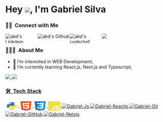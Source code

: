 # Hey <img src="https://github.com/himanshusharma89/himanshusharma89/blob/master/Hi.gif" width="25px">, I'm Gabriel Silva

### 🤝🏻 &nbsp;Connect with Me
<a href="https://www.linkedin.com/in/gabriel-silva-331b63224/">
  <img align="left" alt="akd's Linkdein" width="100px" height="30px" src="https://img.shields.io/badge/Linkedin-0A66C2?style=for-the-badge&logo=Linkedin&logoColor=white" />
</a>
<a href="https://github.com/GabrielSilva1997">
  <img align="left" alt="akd's Github" width="100px" height="30px" src="https://img.shields.io/badge/Github-181717?style=for-the-badge&logo=Github&logoColor=white" />
</a>
<a href="mailto:gabriel.rsilva.dev@gmail.com">
  <img align="left" alt="akd's codechef" width="100px" height="30px" src="https://img.shields.io/badge/Gmail-EA4335?style=for-the-badge&logo=Gmail&logoColor=white" />
</a>
<a href="https://www.instagram.com/silva_gr97" target="_blank">
  <img src="https://img.shields.io/badge/-Instagram-%23E4405F?style=for-the-badge&logo=instagram&logoColor=white" target="_blank"/>
</a>

<br>

### 👨🏻‍💻 &nbsp;About Me

- 👀 I’m interested in WEB Development;
- 🌱 I’m currently learning React.js, Next.js and Typescript;

<div>
  <a href="https://github.com/GabrielSilva1997">
  <img height="160em" src="https://github-readme-stats.vercel.app/api?username=GabrielSilva1997&show_icons=true&theme=react&count_private=true"/>
  <img height="160em" src="https://github-readme-stats.vercel.app/api/top-langs/?username=GabrielSilva1997&layout=compact&langs_count=16&theme=react"/>
</div>
 
### 🛠 &nbsp;Tech Stack
  
<div syle="display: inline-block">
  <img align="center" alt="Gabriel-Python" height="30" width="40" src="https://raw.githubusercontent.com/devicons/devicon/master/icons/python/python-original.svg"/>
  <img align="center" alt="Gabriel-HTML" height="30" width="40" src="https://raw.githubusercontent.com/devicons/devicon/master/icons/html5/html5-original.svg"/>
  <img align="center" alt="Gabriel-CSS" height="30" width="40" src="https://raw.githubusercontent.com/devicons/devicon/master/icons/css3/css3-original.svg"/>
  <img align="center" alt="Gabriel-Js" height="30" width="40" src="https://raw.githubusercontent.com/devicons/devicon/master/icons/javascript/javascript-plain.svg"/>
   <img align="center" alt="Gabriel-Js" height="30" width="40" src="https://cdn.jsdelivr.net/gh/devicons/devicon/icons/typescript/typescript-original.svg" />
  <img align="center" alt="Gabriel-Reactjs" height="30" width="40" src="https://cdn.jsdelivr.net/gh/devicons/devicon/icons/react/react-original.svg" />
  <img align="center" alt="Gabriel-Git" height="30" width="40" src="https://cdn.jsdelivr.net/gh/devicons/devicon/icons/git/git-original.svg"/>
  <img align="center" alt="Gabriel-GitHub" height="30" width="40" src="https://cdn.jsdelivr.net/gh/devicons/devicon/icons/github/github-original.svg"/>
  <img align="center" alt="Gabriel-Netxjs" height="30" width="40" src="https://cdn.jsdelivr.net/gh/devicons/devicon/icons/nextjs/nextjs-original-wordmark.svg"/>

<!---
GabrielSilva1997/GabrielSilva1997 is a ✨ special ✨ repository because its `README.md` (this file) appears on your GitHub profile.
You can click the Preview link to take a look at your changes.
--->
